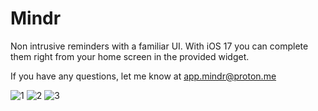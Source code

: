 # Mindr

Non intrusive reminders with a familiar UI. With iOS 17 you can complete them right from your home screen in the provided widget.

If you have any questions, let me know at app.mindr@proton.me

![1](https://github.com/fvates/Mindr/assets/25427271/03dbc891-d884-49a1-8a9e-0eea7cafd300)
![2](https://github.com/fvates/Mindr/assets/25427271/0ba62969-c08b-4b0b-bab5-bc4d447d4fcb)
![3](https://github.com/fvates/Mindr/assets/25427271/ff0d6215-6647-4af2-bbdf-cb94c4c3ba3f)


